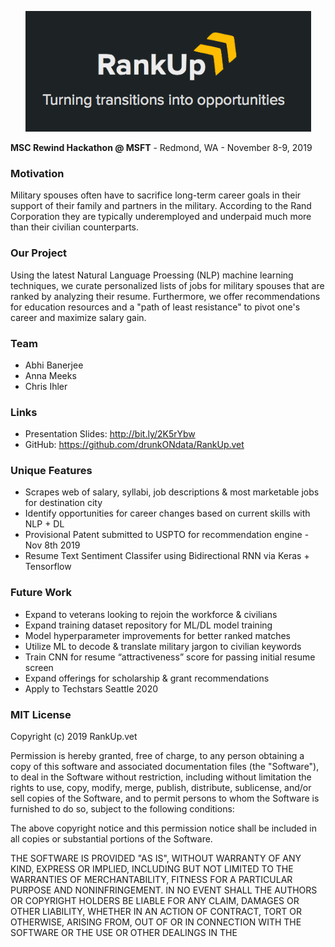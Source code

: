 <p align="center"><img src="data/rankup.png"></p>

**MSC Rewind Hackathon @ MSFT** - Redmond, WA - November 8-9, 2019

### Motivation
Military spouses often have to sacrifice long-term career goals in their support of their family and partners in the military. According to the Rand Corporation they are typically underemployed and underpaid much more than their civilian counterparts.

### Our Project
Using the latest Natural Language Proessing (NLP) machine learning techniques, we curate personalized lists of jobs for military spouses that are ranked by analyzing their resume. Furthermore, we offer recommendations for education resources and a "path of least resistance" to pivot one's career and maximize salary gain.

### Team
* Abhi Banerjee
* Anna Meeks
* Chris Ihler

### Links
- Presentation Slides: http://bit.ly/2K5rYbw
- GitHub: https://github.com/drunkONdata/RankUp.vet

### Unique Features
* Scrapes web of salary, syllabi, job descriptions & most marketable jobs for destination city
* Identify opportunities for career changes based on current skills with NLP + DL
* Provisional Patent submitted to USPTO for recommendation engine - Nov 8th 2019
* Resume Text Sentiment Classifer using Bidirectional RNN via Keras + Tensorflow

### Future Work
* Expand to veterans looking to rejoin the workforce & civilians 
* Expand training dataset repository for ML/DL model training
* Model hyperparameter improvements for better ranked matches
* Utilize ML to decode & translate military jargon to civilian keywords
* Train CNN for resume “attractiveness” score for passing initial resume screen
* Expand offerings for scholarship & grant recommendations
* Apply to Techstars Seattle 2020

### MIT License
Copyright (c) 2019 RankUp.vet

Permission is hereby granted, free of charge, to any person obtaining a copy
of this software and associated documentation files (the "Software"), to deal
in the Software without restriction, including without limitation the rights
to use, copy, modify, merge, publish, distribute, sublicense, and/or sell
copies of the Software, and to permit persons to whom the Software is
furnished to do so, subject to the following conditions:

The above copyright notice and this permission notice shall be included in all
copies or substantial portions of the Software.

THE SOFTWARE IS PROVIDED "AS IS", WITHOUT WARRANTY OF ANY KIND, EXPRESS OR
IMPLIED, INCLUDING BUT NOT LIMITED TO THE WARRANTIES OF MERCHANTABILITY,
FITNESS FOR A PARTICULAR PURPOSE AND NONINFRINGEMENT. IN NO EVENT SHALL THE
AUTHORS OR COPYRIGHT HOLDERS BE LIABLE FOR ANY CLAIM, DAMAGES OR OTHER
LIABILITY, WHETHER IN AN ACTION OF CONTRACT, TORT OR OTHERWISE, ARISING FROM,
OUT OF OR IN CONNECTION WITH THE SOFTWARE OR THE USE OR OTHER DEALINGS IN THE
